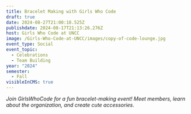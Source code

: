 ```yaml
---
title: Bracelet Making with Girls Who Code
draft: true
date: 2024-08-27T21:00:18.525Z
publishdate: 2024-08-17T21:13:26.276Z
host: Girls Who Code at UNCC
image: /Girls-Who-Code-at-UNCC/images/copy-of-code-lounge.jpg
event_type: Social
event_topic:
  - Celebrations
  - Team Building
year: "2024"
semester:
  - Fall
visibleInCMS: true
---
```

<!--StartFragment-->

*Join GirlsWhoCode for a fun bracelet-making event! Meet members, learn about the organization, and create cute accessories.*

<!--EndFragment-->